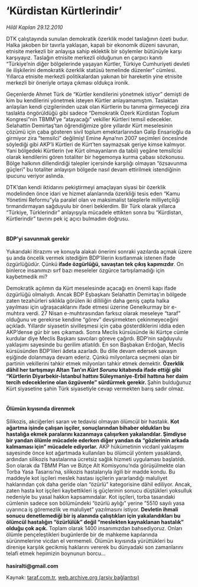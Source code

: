 # ‘Kürdistan Kürtlerindir’

*Hilâl Kaplan 29.12.2010*

<div class="yazi"><p>DTK çalıştayında sunulan demokratik özerklik model taslağının özeti budur. Halka jakoben bir tavırla yaklaşan, kapalı bir ekonomik düzeni savunan, etnisite merkezli bir anlayışa sahip eklektik bir söylemler bütünüyle karşı karşıyayız. Taslağın etnisite merkezli olduğunun en çarpıcı kanıtı “Türkiye’nin diğer bölgelerinde yaşayan Kürtler, Türkiye Cumhuriyeti devleti ile ilişkilerini demokratik özerklik statüsü temelinde düzenler” cümlesi. Yıllarca etnisite merkezli politikalardan yakınan bir hareketin yine etnisite merkezli bir öneriyle ortaya çıkması oldukça ironik.</p>
<p>Geçenlerde Ahmet Türk de “Kürtler kendilerini yönetmek istiyor” demişti de kim bu kendilerini yönetmek isteyen Kürtler anlayamamıştım. Taslaktan anlaşılan kendi çizgilerinden uzak olan Kürtlerin bu tanıma girmeyeceği zira taslakta öngörüldüğü gibi sadece “Demokratik Özerk Kürdistan Toplum Kongresi”nin TBMM’ye “atayacağı” vekiller Kürtleri temsil edecekler. Selahattin Demirtaş’tan öğrendiğimize göre yıllardır Kürt meselesinin çözümü için çaba gösteren sivil toplum emektarlarından Galip Ensarioğlu da girmiyor zira “temsilci” değilmiş! Emine Ayna’nın 2007 seçimleri öncesinde söylediği gibi AKP’li Kürtleri de Kürt’ten saymazsak geriye kimse kalmıyor. Yani bölgedeki Kürtlerin (ve Kürt olmayanların da tabii) yegâne temsilcisi olarak kendilerini gören totaliter bir hegemonya kurma çabası sözkonusu. Bölge halkının dillendirdiği talepler içersinde karşılığı olmayan “özsavunma güçleri” bu totaliter anlayışın bölgede nasıl devam ettirilmek istendiğinin ipucunu veriyor aslında.</p>
<p>DTK’dan kendi iktidarını pekiştirmeyi amaçlayan siyasi bir özerklik modelinden önce idari ve hizmet alanlarında özerkliği tesis eden “Kamu Yönetimi Reformu”yla paralel olan ve maksimalist taleplerle milliyetçiliği tırmandırmayan sağduyulu bir öneri beklerdim. Bir Türk olarak yıllarca “Türkiye, Türklerindir” anlayışıyla mücadele ettikten sonra bu “Kürdistan, Kürtlerindir” tavrını pek iç açıcı bulmadım doğrusu.<b> </b></p>
<h4><br/>BDP’yi savunmak gerekir</h4>
<p>Yukarıdaki itirazımı ve konuyla alakalı önerimi sonraki yazılarda açmak üzere şu anda öncelik vermek istediğim BDP’lilerin kısıtlanmak istenen ifade özgürlüğüdür. Çünkü<b> ifade özgürlüğü, savaştan tek çıkış kapımızdır</b>. On binlerce insanımızı sırf bazı meseleler özgürce tartışılamadığı için kaybetmedik mi?</p>
<p>Demokratik açılımın da Kürt meselesinde açacağı en önemli kapı ifade özgürlüğü olmalıydı. Ancak BDP Eşbaşkanı Selahattin Demirtaş’ın bölgede zaten tezahürleri sıklıkla görülen iki dilliliğin daha geniş çapta halka yayılması için uğraşacaklarını ifade etmesi üzerine Genelkurmay bir e-muhtıra verdi. 27 Nisan e-muhtırasından farksız olarak meseleye “taraf” olduğunu ve gerekirse kendine “görev” devşirmekten çekinmeyeceğini açıkladı. Yıllardır siyasetin sivilleşmesi için çaba gösterdiklerini iddia eden AKP’dense gür bir ses çıkamadı. Sonra Meclis kürsüsünde iki Kürtçe cümle kurdular diye Meclis Başkanı savcıları göreve çağırdı. BDP’nin sağduyulu yaklaşımı sayesinde bu gerilim atlatıldı. En son Başbakan Erdoğan, Meclis kürsüsünden BDP’lileri âdeta azarladı. Bu dille devam edersek savaşın eşiğinde dolanmaya devam ederiz. Çünkü milyonlarca seçmeni olan bir partinin vekillerini tahkir etmek milyonları tahkir etmek demektir. <b>Özerklik dâhil her tartışmayı Altan Tan’ın <i>Kürt Sorunu</i> kitabında ifade ettiği gibi “Kürtlerin Diyarbekir-İstanbul hattını Süleymaniye-Erbil hattına her daim tercih edeceklerine olan özgüvenle” sürdürmek gerekir. </b>Şahin bulduğunuz Kürt siyasetine şahin Türk siyasetiyle cevap vermekten barış sadır olmaz.<br/></p>
<h4><br/>Ölümün kıyısında direnmek</h4>
<p>Silikozis, akciğerleri saran ve tedavisi olmayan ölümcül bir hastalık. <b>Kot ağartma işinde çalışan işçiler, sonuçlarından bihaber oldukları bu hastalığa ekmek paralarını kazanmaya çalışırken yakalandılar. Şimdiyse bir yandan ölümle mücadele ederken diğer yandan da “gözlerinin arkada kalmaması için” mücadele ediyorlar.</b> AKP hükümetinin vicdanî yaklaşımı sayesinde önce kot ağartmada kullanılan bu ölümcül yöntem yasaklandı, ardından silikozis hastalarına ücretsiz sağlık hizmeti uygulaması başlatıldı. Son olarak da TBMM Plan ve Bütçe Alt Komisyonu’nda görüşülmekte olan Torba Yasa Tasarısı’na, silikozis hastalarıyla ilgili bir madde kondu. Bu maddeyle kot işçileri meslek hastası işçilerin yararlandığı maluliyet haklarından çok daha geride olan “özürlü” kategorisine dâhil ediliyor. Ancak, zaten hasta kot işçileri kaybettikleri iş güçlerinin sonucu düştükleri yoksulluk nedeniyle bu yasal hakkın kapsamındalar. Kot işçileri, torba tasarıdaki cümlenin sadece son bölümündeki “özürlü aylığı” yerine ”5510 sayılı yasa uyarınca iş göremezlik ve maluliyet” yazılmasını istiyor. <b>Devletin ihmali sonucu denetlemediği bir iş alanında çalıştıkları için yakalandıkları bu ölümcül hastalığın “özürlülük” değil “meslekten kaynaklanan hastalık” olduğu çok açık.</b> Toplam olarak 1400 insanımızdan bahsediyoruz. Onları ölümle pençeleştikleri bugünlerde bir de mahkeme kapılarında sürünmelerine vicdan el vermemeli. Ölümün kıyısında yürüttükleri bu direnişe karşılık gecikmiş haklarını vererek bu dünyadaki son zamanlarını telafi etmek hepimizin boynunun borcu...<br/><br/><b>hasiralti@gmail.com</b></p>
</div>

Kaynak: [taraf.com.tr](http://www.taraf.com.tr/hilal-kaplan/makale-kurdistan-kurtlerindir.htm), [web.archive.org (arşiv bağlantısı)](http://web.archive.org/web/20131107145118/http://www.taraf.com.tr/hilal-kaplan/makale-kurdistan-kurtlerindir.htm)
